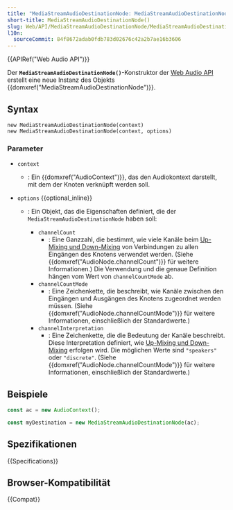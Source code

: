 ```yaml
---
title: "MediaStreamAudioDestinationNode: MediaStreamAudioDestinationNode()-Konstruktor"
short-title: MediaStreamAudioDestinationNode()
slug: Web/API/MediaStreamAudioDestinationNode/MediaStreamAudioDestinationNode
l10n:
  sourceCommit: 84f8672adab0fdb783d02676c42a2b7ae16b3606
---
```


{{APIRef("Web Audio API")}}

Der **`MediaStreamAudioDestinationNode()`**-Konstruktor der [Web Audio API](/de/docs/Web/API/Web_Audio_API) erstellt eine neue Instanz des Objekts {{domxref("MediaStreamAudioDestinationNode")}}.

## Syntax

```js-nolint
new MediaStreamAudioDestinationNode(context)
new MediaStreamAudioDestinationNode(context, options)
```

### Parameter

- `context`
  - : Ein {{domxref("AudioContext")}}, das den Audiokontext darstellt, mit dem der Knoten verknüpft werden soll.
- `options` {{optional_inline}}

  - : Ein Objekt, das die Eigenschaften definiert, die der `MediaStreamAudioDestinationNode` haben soll:

    - `channelCount`
      - : Eine Ganzzahl, die bestimmt, wie viele Kanäle beim
        [Up-Mixing und Down-Mixing](/de/docs/Web/API/Web_Audio_API/Basic_concepts_behind_Web_Audio_API#up-mixing_and_down-mixing)
        von Verbindungen zu allen Eingängen des Knotens verwendet werden. (Siehe
        {{domxref("AudioNode.channelCount")}} für weitere Informationen.) Die Verwendung und die genaue
        Definition hängen vom Wert von `channelCountMode` ab.
    - `channelCountMode`
      - : Eine Zeichenkette, die beschreibt, wie Kanäle zwischen
        den Eingängen und Ausgängen des Knotens zugeordnet werden müssen. (Siehe {{domxref("AudioNode.channelCountMode")}} für weitere
        Informationen, einschließlich der Standardwerte.)
    - `channelInterpretation`
      - : Eine Zeichenkette, die die Bedeutung der Kanäle beschreibt. Diese Interpretation definiert, wie
        [Up-Mixing und Down-Mixing](/de/docs/Web/API/Web_Audio_API/Basic_concepts_behind_Web_Audio_API#up-mixing_and_down-mixing)
        erfolgen wird. Die möglichen Werte sind `"speakers"` oder `"discrete"`. (Siehe
        {{domxref("AudioNode.channelCountMode")}} für weitere Informationen, einschließlich der Standardwerte.)

## Beispiele

```js
const ac = new AudioContext();

const myDestination = new MediaStreamAudioDestinationNode(ac);
```

## Spezifikationen

{{Specifications}}

## Browser-Kompatibilität

{{Compat}}
